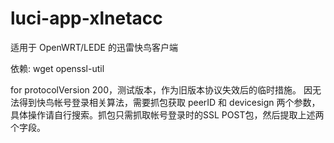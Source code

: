 # luci-app-xlnetacc
适用于 OpenWRT/LEDE 的迅雷快鸟客户端

依赖: wget openssl-util


for protocolVersion 200，测试版本，作为旧版本协议失效后的临时措施。
因无法得到快鸟帐号登录相关算法，需要抓包获取 peerID 和 devicesign 两个参数，具体操作请自行搜索。抓包只需抓取帐号登录时的SSL POST包，然后提取上述两个字段。
